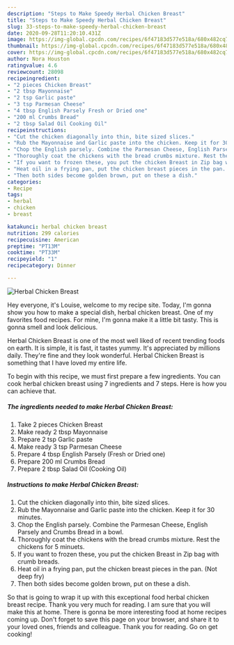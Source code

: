 ```yaml
---
description: "Steps to Make Speedy Herbal Chicken Breast"
title: "Steps to Make Speedy Herbal Chicken Breast"
slug: 33-steps-to-make-speedy-herbal-chicken-breast
date: 2020-09-28T11:20:10.431Z
image: https://img-global.cpcdn.com/recipes/6f47183d577e518a/680x482cq70/herbal-chicken-breast-recipe-main-photo.jpg
thumbnail: https://img-global.cpcdn.com/recipes/6f47183d577e518a/680x482cq70/herbal-chicken-breast-recipe-main-photo.jpg
cover: https://img-global.cpcdn.com/recipes/6f47183d577e518a/680x482cq70/herbal-chicken-breast-recipe-main-photo.jpg
author: Nora Houston
ratingvalue: 4.6
reviewcount: 28098
recipeingredient:
- "2 pieces Chicken Breast"
- "2 tbsp Mayonnaise"
- "2 tsp Garlic paste"
- "3 tsp Parmesan Cheese"
- "4 tbsp English Parsely Fresh or Dried one"
- "200 ml Crumbs Bread"
- "2 tbsp Salad Oil Cooking Oil"
recipeinstructions:
- "Cut the chicken diagonally into thin, bite sized slices."
- "Rub the Mayonnaise and Garlic paste into the chicken. Keep it for 30 minutes."
- "Chop the English parsely. Combine the Parmesan Cheese, English Parsely and Crumbs Bread in a bowl."
- "Thoroughly coat the chickens with the bread crumbs mixture. Rest the chickens for 5 minuets."
- "If you want to frozen these, you put the chicken Breast in Zip bag with crumb breads."
- "Heat oil in a frying pan, put the chicken breast pieces in the pan. (Not deep fry)"
- "Then both sides become golden brown, put on these a dish."
categories:
- Recipe
tags:
- herbal
- chicken
- breast

katakunci: herbal chicken breast 
nutrition: 299 calories
recipecuisine: American
preptime: "PT13M"
cooktime: "PT33M"
recipeyield: "1"
recipecategory: Dinner

---
```



![Herbal Chicken Breast](https://img-global.cpcdn.com/recipes/6f47183d577e518a/680x482cq70/herbal-chicken-breast-recipe-main-photo.jpg)

Hey everyone, it's Louise, welcome to my recipe site. Today, I'm gonna show you how to make a special dish, herbal chicken breast. One of my favorites food recipes. For mine, I'm gonna make it a little bit tasty. This is gonna smell and look delicious.

Herbal Chicken Breast is one of the most well liked of recent trending foods on earth. It is simple, it is fast, it tastes yummy. It's appreciated by millions daily. They're fine and they look wonderful. Herbal Chicken Breast is something that I have loved my entire life.




To begin with this recipe, we must first prepare a few ingredients. You can cook herbal chicken breast using 7 ingredients and 7 steps. Here is how you can achieve that.

<!--inarticleads1-->

##### The ingredients needed to make Herbal Chicken Breast:

1. Take 2 pieces Chicken Breast
1. Make ready 2 tbsp Mayonnaise
1. Prepare 2 tsp Garlic paste
1. Make ready 3 tsp Parmesan Cheese
1. Prepare 4 tbsp English Parsely (Fresh or Dried one)
1. Prepare 200 ml Crumbs Bread
1. Prepare 2 tbsp Salad Oil (Cooking Oil)




<!--inarticleads2-->

##### Instructions to make Herbal Chicken Breast:

1. Cut the chicken diagonally into thin, bite sized slices.
1. Rub the Mayonnaise and Garlic paste into the chicken. Keep it for 30 minutes.
1. Chop the English parsely. Combine the Parmesan Cheese, English Parsely and Crumbs Bread in a bowl.
1. Thoroughly coat the chickens with the bread crumbs mixture. Rest the chickens for 5 minuets.
1. If you want to frozen these, you put the chicken Breast in Zip bag with crumb breads.
1. Heat oil in a frying pan, put the chicken breast pieces in the pan. (Not deep fry)
1. Then both sides become golden brown, put on these a dish.




So that is going to wrap it up with this exceptional food herbal chicken breast recipe. Thank you very much for reading. I am sure that you will make this at home. There is gonna be more interesting food at home recipes coming up. Don't forget to save this page on your browser, and share it to your loved ones, friends and colleague. Thank you for reading. Go on get cooking!
